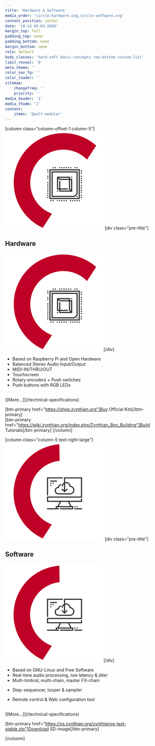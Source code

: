 ```yaml
---
title: 'Hardware & Software'
media_order: 'circle-hardware.svg,circle-software.svg'
content_position: center
date: '10:14 09-03-2020'
margin_top: full
padding_top: none
padding_bottom: none
margin_bottom: none
role: default
body_classes: 'hard-soft basic-concepts row-bottom custom-list'
limit_reveal: '0'
meta_theme: ''
color_nav_fg: ''
color_loader: ''
sitemap:
    changefreq: ''
    priority: ''
media_header: '1'
media_thumb: '1'
content:
    items: '@self.modular'
---
```


[column class="column-offset-1 column-5"]
![microchip icon](circle-hardware.svg?classes=float-left-large,show-large)
[div class="pre-title"]<h2>Hardware</h2> ![](circle-hardware.svg?classes=show-small)[/div]

* Based on Raspberry Pi and Open Hardware
* Balanced Stereo Audio Input/Output
* MIDI-IN/THRU/OUT
* Touchscreen
* Rotary encoders + Push switches
* Push buttons with RGB LEDs
<br>
[[More...]](/technical-specifications)

[btn-primary href="https://shop.zynthian.org"]Buy Official Kits[/btn-primary]
<br>
[btn-primary href="https://wiki.zynthian.org/index.php/Zynthian_Box_Building"]Build Tutorials[/btn-primary]
[/column]

[column class="column-5 text-right-large"]
![computer icon](circle-software.svg?classes=float-right-large,show-large)
[div class="pre-title"]<h2>Software</h2> ![](circle-software.svg?classes=show-small)[/div]

* Based on GNU-Linux and Free Software
* Real-time audio processing, low latency & jitter
* Multi-timbral, multi-chain, master FX-chain
+ Step-sequencer, looper & sampler
* Remote control & Web configuration tool
<br>
[[More...]](/technical-specifications)

[btn-primary href="https://os.zynthian.org/zynthianos-last-stable.zip"]Download SD-image[/btn-primary]
<!--
<br>
[btn-primary href="https://os.zynthian.org"]Experimental Nightly Builds[/btn-primary]
-->
[/column]

